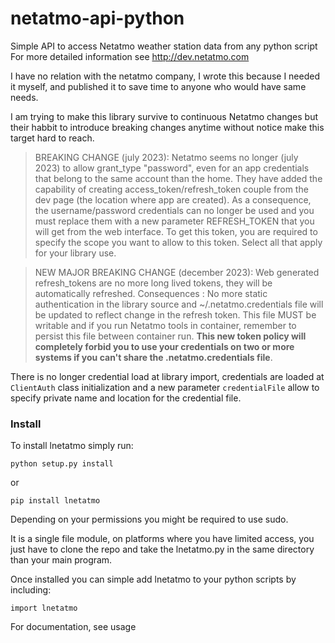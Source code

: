 netatmo-api-python
==================

Simple API to access Netatmo weather station data from any python script
For more detailed information see http://dev.netatmo.com

I have no relation with the netatmo company, I wrote this because I needed it myself,
and published it to save time to anyone who would have same needs.

I am trying to make this library survive to continuous Netatmo changes but their habbit to introduce breaking changes anytime without notice make this target hard to reach.

>BREAKING CHANGE (july 2023): Netatmo seems no longer (july 2023) to allow grant_type "password", even for an app credentials that belong to the same account than the home. They have added the capability of creating access_token/refresh_token couple from the dev page (the location where app are created). As a consequence, the username/password credentials can no longer be used and you must replace them with a new parameter REFRESH_TOKEN that you will get from the web interface. To get this token, you are required to specify the scope you want to allow to this token. Select all that apply for your library use.

>NEW MAJOR BREAKING CHANGE (december 2023): Web generated refresh_tokens are no more long lived tokens, they will be automatically refreshed. Consequences : No more static authentication in the library source and ~/.netatmo.credentials file will be updated to reflect change in the refresh token. This file MUST be writable and if you run Netatmo tools in container, remember to persist this file between container run. **This new token policy will completely forbid you to use your credentials on two or more systems if you can't share the .netatmo.credentials file**.

There is no longer credential load at library import, credentials are loaded at `ClientAuth` class initialization and a new parameter `credentialFile` allow to specify private name and location for the credential file.

### Install ###

To install lnetatmo simply run:

    python setup.py install

  or

    pip install lnetatmo

Depending on your permissions you might be required to use sudo.

It is a single file module, on platforms where you have limited access, you just have to clone the repo and take the lnetatmo.py in the same directory than your main program.

Once installed you can simple add lnetatmo to your python scripts by including:

    import lnetatmo

For documentation, see usage
